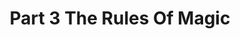 ---
layout: default
permalink: /part3-the-rules-of-magic
title: Part 3 The Rules Of Magic
nav_order: 5
has_children: true
---